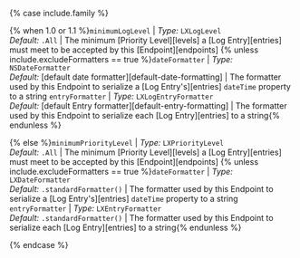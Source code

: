 {% case include.family %}

{% when 1.0 or 1.1 %}`minimumLogLevel` | _Type:_ `LXLogLevel` <br> _Default:_ `.All` | The minimum [Priority Level][levels] a [Log Entry][entries] must meet to be accepted by this [Endpoint][endpoints]
{% unless include.excludeFormatters == true %}`dateFormatter` | _Type:_ `NSDateFormatter` <br> _Default:_ [default date formatter][default-date-formatting] | The formatter used by this Endpoint to serialize a [Log Entry's][entries] `dateTime` property to a string
`entryFormatter` | _Type:_ `LXLogEntryFormatter` <br> _Default:_ [default Entry formatter][default-entry-formatting] | The formatter used by this Endpoint to serialize each [Log Entry][entries] to a string{% endunless %}


{% else %}`minimumPriorityLevel` | _Type:_ `LXPriorityLevel` <br> _Default:_ `.All` | The minimum [Priority Level][levels] a [Log Entry][entries] must meet to be accepted by this [Endpoint][endpoints]
{% unless include.excludeFormatters == true %}`dateFormatter` | _Type:_ `LXDateFormatter` <br> _Default:_ `.standardFormatter()` | The formatter used by this Endpoint to serialize a [Log Entry's][entries] `dateTime` property to a string
`entryFormatter` | _Type:_ `LXEntryFormatter` <br> _Default:_ `.standardFormatter()` | The formatter used by this Endpoint to serialize each [Log Entry][entries] to a string{% endunless %}


{% endcase %}
